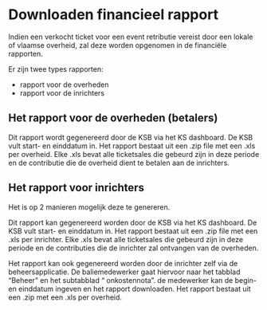 ---
---

# Downloaden financieel rapport

Indien een verkocht ticket voor een event retributie vereist door een lokale of vlaamse overheid, zal deze worden opgenomen in de financiële rapporten.

Er zijn twee types rapporten:

- rapport voor de overheden
- rapport voor de inrichters

## Het rapport voor de overheden (betalers)

Dit rapport wordt gegenereerd door de KSB via het KS dashboard. De KSB vult start- en einddatum in. Het rapport bestaat uit een .zip file met een .xls per overheid. Elke .xls bevat alle ticketsales die gebeurd zijn in deze periode en de contributie die de overheid dient te betalen aan de inrichters.

## Het rapport voor inrichters

Het is op 2 manieren mogelijk deze te genereren.

Dit rapport kan gegenereerd worden door de KSB via het KS dashboard. De KSB vult start- en einddatum in. Het rapport bestaat uit een .zip file met een .xls per inrichter. Elke .xls bevat alle ticketsales die gebeurd zijn in deze periode en de contributies die de inrichter zal ontvangen van de overheden.

Het rapport kan ook gegenereerd worden door de inrichter zelf via de beheersapplicatie. De baliemedewerker gaat hiervoor naar het tabblad “Beheer” en het subtabblad “ onkostennota”. de medewerker kan de begin- en einddatum ingeven en het rapport downloaden. Het rapport bestaat uit een .zip met een .xls per overheid.
